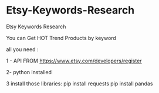 # Etsy-Keywords-Research
Etsy Keywords Research

You can Get HOT Trend Products by keyword


all you need :


1 - API FROM https://www.etsy.com/developers/register


2- python installed 


3 install those libraries:
  pip install requests
  pip install pandas
